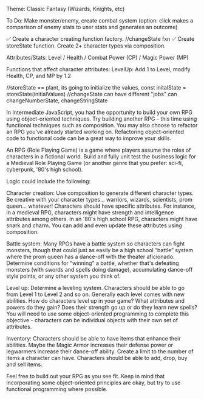 Theme: Classic Fantasy (Wizards, Knights, etc)

To Do: Make monster/enemy, create combat system (option: click makes a comparison of enemy stats to user stats and generates an outcome)

✅ Create a character creating function factory. //changeState fxn
✅ Create storeState function.
Create 2+ character types via composition.

Attributes/Stats:
Level / Health / Combat Power (CP) / Magic Power (MP)

Functions that affect character attributes:
LevelUp: Add 1 to Level, modify Health, CP, and MP by 1.2

//storeState == plant, its going to initialize the values, const initalState = storeState(initialValues)
//changeState can have different "jobs" can changeNumberState, changeStringState

In Intermediate JavaScript, you had the opportunity to build your own RPG using object-oriented techniques. Try building another RPG - this time using functional techniques such as composition. You may also choose to refactor an RPG you've already started working on. Refactoring object-oriented code to functional code can be a great way to improve your skills.

An RPG (Role Playing Game) is a game where players assume the roles of characters in a fictional world. Build and fully unit test the business logic for a Medieval Role Playing Game (or another genre that you prefer: sci-fi, cyberpunk, '80's high school).

Logic could include the following:

Character creation: Use composition to generate different character types. Be creative with your character types... warriors, wizards, scientists, prom queen... whatever! Characters should have specific attributes. For instance, in a medieval RPG, characters might have strength and intelligence attributes among others. In an '80's high school RPG, characters might have snark and charm. You can add and even update these attributes using composition.

Battle system: Many RPGs have a battle system so characters can fight monsters, though that could just as easily be a high school “battle” system where the prom queen has a dance-off with the theater aficionado. Determine conditions for "winning" a battle, whether that's defeating monsters (with swords and spells doing damage), accumulating dance-off style points, or any other system you think of.

Level up: Determine a leveling system. Characters should be able to go from Level 1 to Level 2 and so on. Generally each level comes with new abilities. How do characters level up in your game? What attributes and powers do they gain? Does their strength go up or do they learn new spells? You will need to use some object-oriented programming to complete this objective - characters can be individual objects with their own set of attributes.

Inventory: Characters should be able to have items that enhance their abilities. Maybe the Magic Armor increases their defense power or legwarmers increase their dance-off ability. Create a limit to the number of items a character can have. Characters should be able to add, drop, buy and sell items.

Feel free to build out your RPG as you see fit. Keep in mind that incorporating some object-oriented principles are okay, but try to use functional programming where possible.
